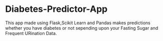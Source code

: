 # Diabetes-Predictor-App

This app made using Flask,Scikit Learn and Pandas makes predictions whether you have diabetes or not sepending upon your Fasting Sugar and Frequent URination Data.
